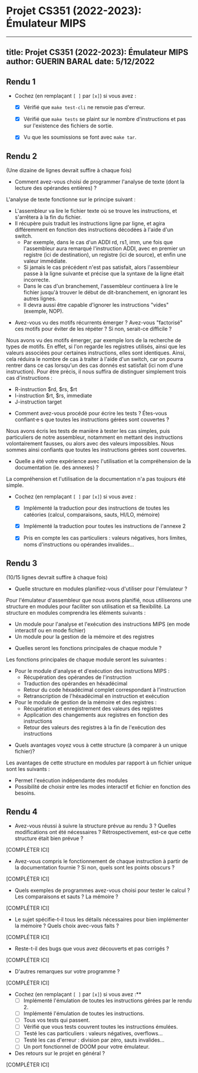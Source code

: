 # Projet CS351 (2022-2023): Émulateur MIPS

---
title: Projet CS351 (2022-2023): Émulateur MIPS
author: GUERIN BARAL
date: 5/12/2022
---

## Rendu 1

* Cochez (en remplaçant `[ ]` par `[x]`) si vous avez :
  - [x] Vérifié que `make test-cli` ne renvoie pas d'erreur.
  - [x] Vérifié que `make tests` se plaint sur le nombre d'instructions et pas
      sur l'existence des fichiers de sortie.
  - [x] Vu que les soumissions se font avec `make tar`.


## Rendu 2

(Une dizaine de lignes devrait suffire à chaque fois)

* Comment avez-vous choisi de programmer l'analyse de texte (dont la lecture
des opérandes entières) ?

L'analyse de texte fonctionne sur le principe suivant :
  - L'assembleur va lire le fichier texte où se trouve les instructions, et s'arrêtera à la fin du fichier.
  - Il récupère puis traduit les instructions ligne par ligne, et agira différemment en fonction des instructions décodées
  à l'aide d'un switch.
    - Par exemple, dans le cas d'un ADDI rd, rs1, imm, une fois que l'assembleur aura remarqué l'instruction ADDI,
    avec en premier un registre (ici de destination), un registre (ici de source), et enfin une valeur immédiate.
    - Si jamais le cas précédent n'est pas satisfait, alors l'assembleur passe à la ligne suivante et précise que
    la syntaxe de la ligne était incorrecte.
    - Dans le cas d'un branchement, l'assembleur continuera à lire le fichier jusqu'à trouver le début de dit-branchement,
    en ignorant les autres lignes.
    - Il devra aussi être capable d'ignorer les instructions "vides" (exemple, NOP).   

* Avez-vous vu des motifs récurrents émerger ? Avez-vous "factorisé" ces motifs
pour éviter de les répéter ? Si non, serait-ce difficile ?

Nous avons vu des motifs émerger, par exemple lors de la recherche de types de motifs. En effet, si l'on regarde les registres
utilisés, ainsi que les valeurs associées pour certaines instructions, elles sont identiques. 
Ainsi, cela réduira le nombre de cas à traiter à l'aide d'un switch, car on pourra rentrer dans ce cas lorsqu'un des cas donnés
est satisfait (ici nom d'une instruction).
Pour être précis, il nous suffira de distinguer simplement trois cas d'instructions :
  - R-instruction $rd, $rs, $rt
  - I-instruction $rt, $rs, immediate
  - J-instruction target

* Comment avez-vous procédé pour écrire les tests ? Étes-vous confiant·e·s que
toutes les instructions gérées sont couvertes ? 

Nous avons écris les tests de manière à tester les cas simples, puis particuliers de notre assembleur, notamment en mettant
des instructions volontairement fausses, ou alors avec des valeurs impossibles. Nous sommes ainsi confiants que toutes les instructions gérées sont couvertes.

* Quelle a été votre expérience avec l'utilisation et la compréhension de la
documentation (ie. des annexes) ?

La compréhension et l'utilisation de la documentation n'a pas toujours été simple.

* Cochez (en remplaçant `[ ]` par `[x]`) si vous avez :
  - [x] Implémenté la traduction pour des instructions de toutes les catéories
      (calcul, comparaisons, sauts, HI/LO, mémoire)
  - [x] Implémenté la traduction pour toutes les instructions de l'annexe 2
  - [x] Pris en compte les cas particuliers : valeurs négatives, hors limites,
      noms d'instructions ou opérandes invalides...


## Rendu 3

(10/15 lignes devrait suffire à chaque fois)

* Quelle structure en modules planifiez-vous d'utiliser pour l'émulateur ?

Pour l'émulateur d'assembleur que nous avons planifié, nous utiliserons une structure en modules pour faciliter son utilisation et sa flexibilité. La structure en modules comprendra les éléments suivants :
  - Un module pour l'analyse et l'exécution des instructions MIPS (en mode interactif ou en mode fichier)
  - Un module pour la gestion de la mémoire et des registres

* Quelles seront les fonctions principales de chaque module ?

Les fonctions principales de chaque module seront les suivantes :
- Pour le module d'analyse et d'exécution des instructions MIPS :
  - Récupération des opérandes de l'instruction
  - Traduction des opérandes en héxadécimal
  - Retour du code héxadécimal complet correspondant à l'instruction
  - Retranscription de l'héxadécimal en instruction et exécution
- Pour le module de gestion de la mémoire et des registres :
  - Récupération et enregistrement des valeurs des registres
  - Application des changements aux registres en fonction des instructions
  - Retour des valeurs des registres à la fin de l'exécution des instructions

* Quels avantages voyez vous à cette structure (à comparer à un unique fichier)?

Les avantages de cette structure en modules par rapport à un fichier unique sont les suivants :
  - Permet l'exécution indépendante des modules
  - Possibilité de choisir entre les modes interactif et fichier en fonction des besoins.

## Rendu 4

* Avez-vous réussi à suivre la structure prévue au rendu 3 ? Quelles
modifications ont été nécessaires ? Rétrospectivement, est-ce que cette
structure était bien prévue ?

[COMPLÉTER ICI]

* Avez-vous compris le fonctionnement de chaque instruction à partir de la
documentation fournie ? Si non, quels sont les points obscurs ?

[COMPLÉTER ICI]

* Quels exemples de programmes avez-vous choisi pour tester le calcul ? Les
comparaisons et sauts ? La mémoire ?

[COMPLÉTER ICI]

* Le sujet spécifie-t-il tous les détails nécessaires pour bien implémenter la
mémoire ? Quels choix avec-vous faits ?

[COMPLÉTER ICI]

* Reste-t-il des bugs que vous avez découverts et pas corrigés ?

[COMPLÉTER ICI]

* D'autres remarques sur votre programme ?

[COMPLÉTER ICI]

* Cochez (en remplaçant `[ ]` par `[x]`) si vous avez :**
  - [ ] Implémenté l'émulation de toutes les instructions gérées par le rendu 2.
  - [ ] Implémenté l'émulation de toutes les instructions.
  - [ ] Tous vos tests qui passent.
  - [ ] Vérifié que vous tests couvrent toutes les instructions émulées.
  - [ ] Testé les cas particuliers : valeurs négatives, overflows...
  - [ ] Testé les cas d'erreur : division par zéro, sauts invalides...
  - [ ] Un port fonctionnel de DOOM pour votre émulateur.

* Des retours sur le projet en général ?

[COMPLÉTER ICI]
